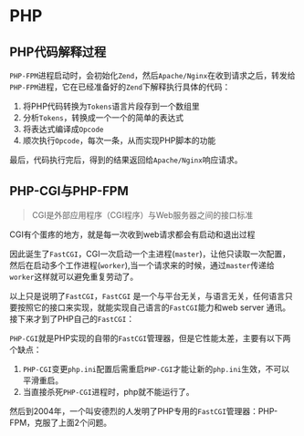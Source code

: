 # PHP

## PHP代码解释过程
`PHP-FPM`进程启动时，会初始化`Zend`，然后`Apache/Nginx`在收到请求之后，转发给`PHP-FPM`进程，它在已经准备好的`Zend`下解释执行具体的代码：
1. 将PHP代码转换为`Tokens`语言片段存到一个数组里
2. 分析`Tokens`，转换成一个一个的简单的表达式
3. 将表达式编译成`Opcode`
4. 顺次执行`Opcode`，每次一条，从而实现PHP脚本的功能

最后，代码执行完后，得到的结果返回给`Apache/Nginx`响应请求。

## PHP-CGI与PHP-FPM
>CGI是外部应用程序（CGI程序）与Web服务器之间的接口标准

CGI有个蛋疼的地方，就是每一次收到web请求都会有启动和退出过程

因此诞生了`FastCGI`，CGI一次启动一个主进程(`master`)，让他只读取一次配置，然后在启动多个工作进程(`worker`),当一个请求来的时候，通过`master`传递给`worker`这样就可以避免重复劳动了。

以上只是说明了`FastCGI`，`FastCGI` 是一个与平台无关，与语言无关，任何语言只要按照它的接口来实现，就能实现自己语言的`FastCGI`能力和web server 通讯。
接下来才到了PHP自己的`FastCGI`：

`PHP-CGI`就是PHP实现的自带的`FastCGI`管理器，但是它性能太差，主要有以下两个缺点：
1. `PHP-CGI`变更`php.ini`配置后需重启`PHP-CGI`才能让新的`php.ini`生效，不可以平滑重启。
2. 当直接杀死`PHP-CGI`进程时，php就不能运行了。

然后到2004年，一个叫安德烈的人发明了PHP专用的`FastCGI`管理器：PHP-FPM，克服了上面2个问题。